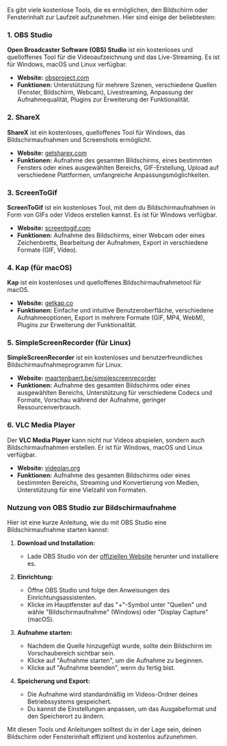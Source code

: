 Es gibt viele kostenlose Tools, die es ermöglichen, den Bildschirm oder Fensterinhalt zur Laufzeit aufzunehmen. Hier sind einige der beliebtesten:

### 1. OBS Studio
**Open Broadcaster Software (OBS) Studio** ist ein kostenloses und quelloffenes Tool für die Videoaufzeichnung und das Live-Streaming. Es ist für Windows, macOS und Linux verfügbar.

- **Website:** [obsproject.com](https://obsproject.com/)
- **Funktionen:** Unterstützung für mehrere Szenen, verschiedene Quellen (Fenster, Bildschirm, Webcam), Livestreaming, Anpassung der Aufnahmequalität, Plugins zur Erweiterung der Funktionalität.

### 2. ShareX
**ShareX** ist ein kostenloses, quelloffenes Tool für Windows, das Bildschirmaufnahmen und Screenshots ermöglicht.

- **Website:** [getsharex.com](https://getsharex.com/)
- **Funktionen:** Aufnahme des gesamten Bildschirms, eines bestimmten Fensters oder eines ausgewählten Bereichs, GIF-Erstellung, Upload auf verschiedene Plattformen, umfangreiche Anpassungsmöglichkeiten.

### 3. ScreenToGif
**ScreenToGif** ist ein kostenloses Tool, mit dem du Bildschirmaufnahmen in Form von GIFs oder Videos erstellen kannst. Es ist für Windows verfügbar.

- **Website:** [screentogif.com](https://www.screentogif.com/)
- **Funktionen:** Aufnahme des Bildschirms, einer Webcam oder eines Zeichenbretts, Bearbeitung der Aufnahmen, Export in verschiedene Formate (GIF, Video).

### 4. Kap (für macOS)
**Kap** ist ein kostenloses und quelloffenes Bildschirmaufnahmetool für macOS.

- **Website:** [getkap.co](https://getkap.co/)
- **Funktionen:** Einfache und intuitive Benutzeroberfläche, verschiedene Aufnahmeoptionen, Export in mehrere Formate (GIF, MP4, WebM), Plugins zur Erweiterung der Funktionalität.

### 5. SimpleScreenRecorder (für Linux)
**SimpleScreenRecorder** ist ein kostenloses und benutzerfreundliches Bildschirmaufnahmeprogramm für Linux.

- **Website:** [maartenbaert.be/simplescreenrecorder](https://www.maartenbaert.be/simplescreenrecorder/)
- **Funktionen:** Aufnahme des gesamten Bildschirms oder eines ausgewählten Bereichs, Unterstützung für verschiedene Codecs und Formate, Vorschau während der Aufnahme, geringer Ressourcenverbrauch.

### 6. VLC Media Player
Der **VLC Media Player** kann nicht nur Videos abspielen, sondern auch Bildschirmaufnahmen erstellen. Er ist für Windows, macOS und Linux verfügbar.

- **Website:** [videolan.org](https://www.videolan.org/)
- **Funktionen:** Aufnahme des gesamten Bildschirms oder eines bestimmten Bereichs, Streaming und Konvertierung von Medien, Unterstützung für eine Vielzahl von Formaten.

### Nutzung von OBS Studio zur Bildschirmaufnahme

Hier ist eine kurze Anleitung, wie du mit OBS Studio eine Bildschirmaufnahme starten kannst:

1. **Download und Installation:**
   - Lade OBS Studio von der [offiziellen Website](https://obsproject.com/) herunter und installiere es.

2. **Einrichtung:**
   - Öffne OBS Studio und folge den Anweisungen des Einrichtungsassistenten.
   - Klicke im Hauptfenster auf das "+"-Symbol unter "Quellen" und wähle "Bildschirmaufnahme" (Windows) oder "Display Capture" (macOS).

3. **Aufnahme starten:**
   - Nachdem die Quelle hinzugefügt wurde, sollte dein Bildschirm im Vorschaubereich sichtbar sein.
   - Klicke auf "Aufnahme starten", um die Aufnahme zu beginnen.
   - Klicke auf "Aufnahme beenden", wenn du fertig bist.

4. **Speicherung und Export:**
   - Die Aufnahme wird standardmäßig im Videos-Ordner deines Betriebssystems gespeichert.
   - Du kannst die Einstellungen anpassen, um das Ausgabeformat und den Speicherort zu ändern.

Mit diesen Tools und Anleitungen solltest du in der Lage sein, deinen Bildschirm oder Fensterinhalt effizient und kostenlos aufzunehmen.
